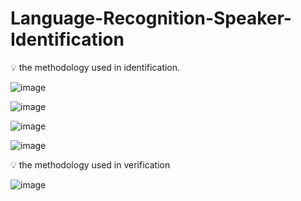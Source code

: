# Language-Recognition-Speaker-Identification


💡 the methodology used in identification.

![image](https://github.com/user-attachments/assets/efc741e9-70c4-4f40-92e0-d7d5bb5f7f2e)

![image](https://github.com/user-attachments/assets/1171dd2a-ef3b-46e0-b33c-fa056c090a88)

![image](https://github.com/user-attachments/assets/c4151a8a-1519-41da-a389-c7ae552ca0e1)

![image](https://github.com/user-attachments/assets/2e07d520-e4fb-4098-b9ad-bfb3a23860b8)



💡 the methodology used in verification 

![image](https://github.com/user-attachments/assets/28857cb4-eabd-4af7-9326-8312ebeee396)

